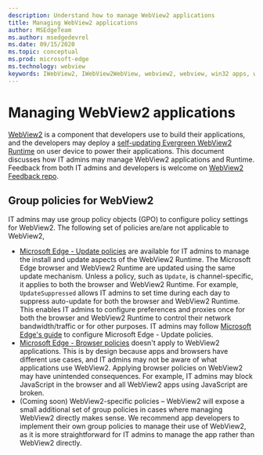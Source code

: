 ```yaml
---
description: Understand how to manage WebView2 applications
title: Managing WebView2 applications
author: MSEdgeTeam
ms.author: msedgedevrel
ms.date: 09/15/2020
ms.topic: conceptual
ms.prod: microsoft-edge
ms.technology: webview
keywords: IWebView2, IWebView2WebView, webview2, webview, win32 apps, win32, edge, ICoreWebView2, ICoreWebView2Host, browser control, edge html, enterprise, group policy, manageability 
---
```


# Managing WebView2 applications  

[WebView2][WebView2Landing] is a component that developers use to build their applications, and the developers may deploy a [self-updating Evergreen WebView2 Runtime][Webview2ConceptsDistributionUnderstandRuntimeInstallerPreview] on user device to power their applications. This document discusses how IT admins may manage WebView2 applications and Runtime. Feedback from both IT admins and developers is welcome on [WebView2 Feedback repo][GithubMicrosoftedgeWebviewfeddback].  

## Group policies for WebView2

IT admins may use group policy objects (GPO) to configure policy settings for WebView2. The following set of policies are/are not applicable to WebView2,

* [Microsoft Edge - Update policies][EdgeUpdatePolicies] are available for IT admins to manage the install and update aspects of the WebView2 Runtime. The Microsoft Edge browser and WebView2 Runtime are updated using the same update mechanism. Unless a policy, such as `Update`, is channel-specific, it applies to both the browser and WebView2 Runtime. For example, `UpdateSuppressed` allows IT admins to set time during each day to suppress auto-update for both the browser and WebView2 Runtime. This enables IT admins to configure preferences and proxies once for both the browser and WebView2 Runtime to control their network bandwidth/traffic or for other purposes. IT admins may follow [Microsoft Edge's guide][ConfigureMicrosoftEdge] to configure Microsoft Edge - Update policies.
* [Microsoft Edge - Browser policies][EdgeBrowserPolicies] doesn't apply to WebView2 applications. This is by design because apps and browsers have different use cases, and IT admins may not be aware of what applications use WebView2. Applying browser policies on WebView2 may have unintended consequences. For example, IT admins may block JavaScript in the browser and all WebView2 apps using JavaScript are broken.  
* (Coming soon) WebView2-specific policies – WebView2 will expose a small additional set of group policies in cases where managing WebView2 directly makes sense. We recommend app developers to implement their own group policies to manage their use of WebView2, as it is more straightforward for IT admins to manage the app rather than WebView2 directly.  

<!-- Links -->  

[Webview2ConceptsDistributionUnderstandRuntimeInstallerPreview]: ./distribution.md#understanding-the-webview2-runtime "Understand the WebView2 Runtime and installer (Preview) - Distribution of applications using WebView2 | Microsoft Docs"  

[EdgeUpdatePolicies]: https://docs.microsoft.com/deployedge/microsoft-edge-update-policies "Microsoft Edge - Update policies"  

[EdgeBrowserPolicies]: https://docs.microsoft.com/deployedge/microsoft-edge-policies "Microsoft Edge - Browser policies"  

[ConfigureMicrosoftEdge]: https://docs.microsoft.com/deployedge/configure-microsoft-edge "Configure Microsoft Edge policy settings on Windows"  

[WebView2Landing]: ../index.md "WebView2 docs"
[GithubMicrosoftedgeWebviewfeddback]: https://github.com/MicrosoftEdge/WebViewFeedback "WebView Feedback - MicrosoftEdge/WebViewFeedback | GitHub"  
